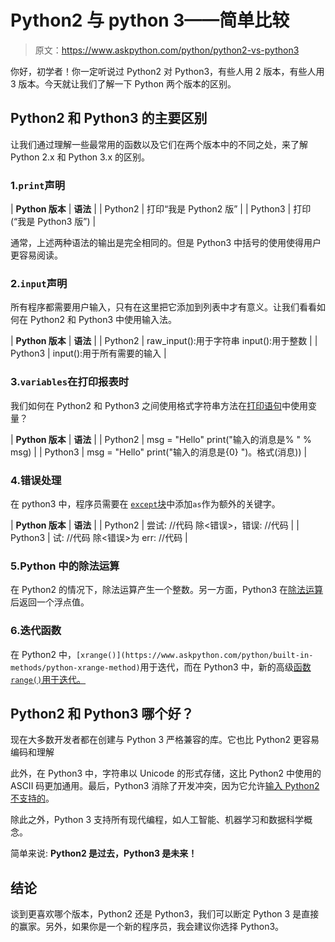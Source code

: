 # Python2 与 python 3——简单比较

> 原文：<https://www.askpython.com/python/python2-vs-python3>

你好，初学者！你一定听说过 Python2 对 Python3，有些人用 2 版本，有些人用 3 版本。今天就让我们了解一下 Python 两个版本的区别。

## Python2 和 Python3 的主要区别

让我们通过理解一些最常用的函数以及它们在两个版本中的不同之处，来了解 Python 2.x 和 Python 3.x 的区别。

### 1.`print`声明

| **Python 版本** | **语法** |
| Python2 | 打印“我是 Python2 版” |
| Python3 | 打印(“我是 Python3 版”) |

通常，上述两种语法的输出是完全相同的。但是 Python3 中括号的使用使得用户更容易阅读。

### 2.`input`声明

所有程序都需要用户输入，只有在这里把它添加到列表中才有意义。让我们看看如何在 Python2 和 Python3 中使用输入法。

| **Python 版本** | **语法** |
| Python2 | raw_input():用于字符串
input():用于整数 |
| Python3 | input():用于所有需要的输入 |

### 3.`variables`在打印报表时

我们如何在 Python2 和 Python3 之间使用格式字符串方法在[打印语句](https://www.askpython.com/python/built-in-methods/python-print-function)中使用变量？

| **Python 版本** | **语法** |
| Python2 | msg = "Hello"
print("输入的消息是% " % msg) |
| Python3 | msg = "Hello"
print("输入的消息是{0} ")。格式(消息)) |

### 4.错误处理

在 python3 中，程序员需要在 [`except`块](https://www.askpython.com/python/python-exception-handling)中添加`as`作为额外的关键字。

| **Python 版本** | **语法** |
| Python2 | 尝试:
//代码
除<错误>，错误:
//代码 |
| Python3 | 试:
//代码
除<错误>为 err:
//代码 |

### 5.Python 中的除法运算

在 Python2 的情况下，除法运算产生一个整数。另一方面，Python3 在[除法运算](https://www.askpython.com/python/examples/python-division-operation)后返回一个浮点值。

### 6.迭代函数

在 Python2 中，`[xrange()](https://www.askpython.com/python/built-in-methods/python-xrange-method)`用于迭代，而在 Python3 中，新的高级[函数`range()`用于迭代。](https://www.askpython.com/python/built-in-methods/python-range-method)

## Python2 和 Python3 哪个好？

现在大多数开发者都在创建与 Python 3 严格兼容的库。它也比 Python2 更容易编码和理解

此外，在 Python3 中，字符串以 Unicode 的形式存储，这比 Python2 中使用的 ASCII 码更加通用。最后，Python3 消除了开发冲突，因为它允许[输入 Python2 不支持的](https://www.askpython.com/python/python-data-types)。

除此之外，Python 3 支持所有现代编程，如人工智能、机器学习和数据科学概念。

简单来说: **Python2 是过去，Python3 是未来！**

## 结论

谈到更喜欢哪个版本，Python2 还是 Python3，我们可以断定 Python 3 是直接的赢家。另外，如果你是一个新的程序员，我会建议你选择 Python3。